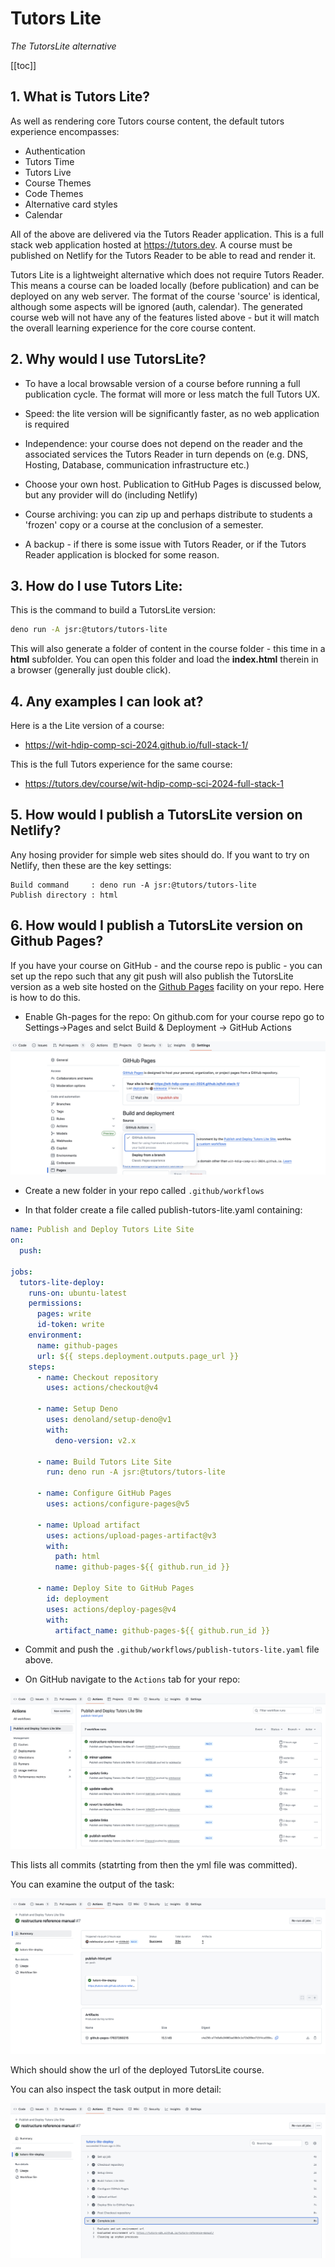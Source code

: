 # Tutors Lite

*The TutorsLite alternative*

[[toc]]

## 1. What is Tutors Lite?

As well as rendering core Tutors course content, the default tutors experience encompasses:

- Authentication
- Tutors Time 
- Tutors Live
- Course Themes 
- Code Themes
- Alternative card styles
- Calendar

All of the above are delivered via the Tutors Reader application. This is a full stack web application hosted at https://tutors.dev. A course must be published on Netlify for the Tutors Reader to be able to read and render it.

Tutors Lite is a lightweight alternative which does not require Tutors Reader. This means a course can be loaded locally (before publication) and can be deployed on any web server. The format of the course 'source' is identical, although some aspects will be ignored (auth, calendar). The generated course web will not have any of the features listed above - but it will match the overall learning experience for the core course content.

## 2. Why would I use TutorsLite?

- To have a local browsable version of a course before running a full publication cycle. The format will more or less match the full Tutors UX.

- Speed: the lite version will be significantly faster, as no web application is required

- Independence: your course does not depend on the reader and the associated services the Tutors Reader in turn depends on (e.g. DNS, Hosting, Database, communication infrastructure etc.)

- Choose your own host. Publication to GitHub Pages is discussed below, but any provider will do (including Netlify)

- Course archiving: you can zip up and perhaps distribute to students a 'frozen' copy or a course at the conclusion of a semester.

- A backup - if there is some issue with Tutors Reader, or if the Tutors Reader application is blocked for some reason.

## 3. How do I use Tutors Lite:

This is the command to build a TutorsLite version:

~~~bash
deno run -A jsr:@tutors/tutors-lite
~~~

This will also generate a folder of content in the course folder - this time in a **html** subfolder. You can open this folder and load the **index.html** therein in a browser (generally just double click).  

## 4. Any examples I can look at?

Here is a the Lite version of a course:

- <https://wit-hdip-comp-sci-2024.github.io/full-stack-1/>

This is the full Tutors experience for the same course:

- <https://tutors.dev/course/wit-hdip-comp-sci-2024-full-stack-1>


## 5. How would I publish a TutorsLite version on Netlify?

Any hosing provider for simple web sites should do. If you want to try on Netlify, then these are the key settings:

~~~
Build command     : deno run -A jsr:@tutors/tutors-lite
Publish directory : html
~~~

## 6. How would I publish a TutorsLite version on Github Pages?

If you have your course on GitHub - and the course repo is public - you can set up the repo such that any git push will also publish the TutorsLite version as a web site hosted on the [Github Pages](https://docs.github.com/en/pages/getting-started-with-github-pages/what-is-github-pages) facility on your repo. Here is how to do this.

- Enable Gh-pages for the repo: On github.com for your course repo go to Settings->Pages and selct Build & Deployment -> GitHub Actions

![](img/gh-pages.png)

- Create a new folder in your repo called `.github/workflows`

- In that folder create a file called publish-tutors-lite.yaml containing:

~~~yaml
name: Publish and Deploy Tutors Lite Site
on:
  push:

jobs:
  tutors-lite-deploy:
    runs-on: ubuntu-latest
    permissions:
      pages: write
      id-token: write
    environment:
      name: github-pages
      url: ${{ steps.deployment.outputs.page_url }}
    steps:
      - name: Checkout repository
        uses: actions/checkout@v4

      - name: Setup Deno
        uses: denoland/setup-deno@v1
        with:
          deno-version: v2.x

      - name: Build Tutors Lite Site
        run: deno run -A jsr:@tutors/tutors-lite

      - name: Configure GitHub Pages
        uses: actions/configure-pages@v5

      - name: Upload artifact
        uses: actions/upload-pages-artifact@v3
        with:
          path: html
          name: github-pages-${{ github.run_id }}

      - name: Deploy Site to GitHub Pages
        id: deployment
        uses: actions/deploy-pages@v4
        with:
          artifact_name: github-pages-${{ github.run_id }}
~~~

- Commit and push the `.github/workflows/publish-tutors-lite.yaml` file above.

- On GitHub navigate to the `Actions` tab for your repo:

![](img/workflow-1.png)

This lists all commits (statrting from then the yml file was committed).

You can examine the output of the task:

![](img/workflow-2.png)

Which should show the url of the deployed TutorsLite course. 

You can also inspect the task output in more detail:

![](img/workflow-3.png)





